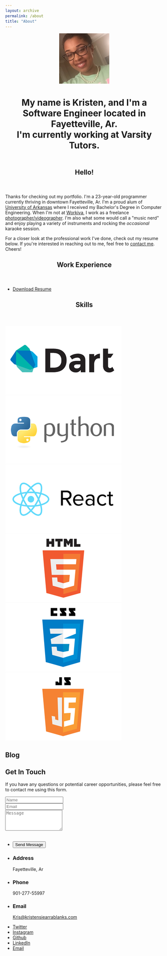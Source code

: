```yaml
---
layout: archive
permalink: /about
title: "About"
---
```


<html lang="en">
<link rel="stylesheet" href="/css/about.css"/>
	<body id="top">
		<!-- Header -->
		<header id="header">
			<div class="inner">
				<a href="/images/bio-photo.jpg" class="image avatar"><img src="/images/bio-photo.jpg"></a>
				<h1><strong>My name is Kristen</strong>, and I'm a<br />
					Software Engineer located in Fayetteville, Ar. <br />
					I'm currently working at <a >Varsity Tutors</a>.
				</h1>
			</div>
		</header>
		<!-- Main -->
		<div id="main">
			<section id="one">
				<header class="major">
					<h2>Hello!</h2>
				</header>
				<p>Thanks for checking out my portfolio. I'm a 23-year-old programmer currently thriving in downtown
					Fayetteville, Ar. I'm a proud alum of <a href="">University of Arkansas</a> where I 
					received my Bachelor's Degree in Computer Engineering. When I'm not at <a href="">Workiva</a>, I work as
					a freelance <a id="freelance" href="freelance.html">photographer/videographer</a>. I'm also what some would call
					a "music nerd" and enjoy playing a variety of instruments and rocking the <i>occasional</i> karaoke session.
				</p>
				<p>For a closer look at the professional work I've done, check out my resume below. If you're interested in reaching out to me, feel free to <a href="mailto:Kris@kristensiearrablanks.com">contact me</a>. Cheers!</p>
			</section>
			<section id="two">
				<header class="major">
					<h2>Work Experience</h2>
				</header>
				</ul>
				<ul class="actions">
					<li><a id="download" href="" class="button icon fa-download">Download Resume</a></li>
				</ul>
			</section>
			<section id="three">
				<header class="major">
					<h2>Skills</h2>
				</header>
				<div class="box alt">
					<div class="row 50% uniform">
						<div class="4u"><a href="https://www.dartlang.org/"><span class="image fit"><img src="images/thumbs/dart.jpg" alt="Dart"></span></a></div>
						<div class="4u"><a href="https://www.python.org/"><span class="image fit"><img src="images/thumbs/python.jpg" alt="Python"></span></a></div>
						<div class="4u$"><a href="https://facebook.github.io/react/"><span class="image fit"><img src="images/thumbs/react.jpg" alt="React"></span></a></div>
						<div class="4u"><a href="https://www.w3schools.com/html/"><span class="image fit"><img src="images/thumbs/html.jpg" alt="HTML"></span></a></div>
						<div class="4u"><a href="https://developer.mozilla.org/en-US/docs/Web/CSS/CSS3"><span class="image fit"><img src="images/thumbs/css.jpg" alt="CSS"></span></a></div>
						<div class="4u$"><a href="https://www.javascript.com/"><span class="image fit"><img src="images/thumbs/js.jpg" alt="Javascript"></span></a></div>
					</div>
				</div>
			</section>
			<section id="four">
				<a id="blog"><h2>Blog</h2></a>
			</section>
			<section id="five">
				<h2>Get In Touch</h2>
				<p>If you have any questions or potential career opportunities, please feel free to contact me using this form.</p>
				<div class="row">
					<div class="8u 12u$(small)">
						<div class="row uniform 50%">
							<div class="6u 12u$(xsmall)"><input type="text" name="name" id="name" placeholder="Name" /></div>
							<div class="6u$ 12u$(xsmall)"><input type="email" name="email" id="email" placeholder="Email" /></div>
							<div class="12u$"><textarea name="message" id="message" placeholder="Message" rows="4"></textarea></div>
						</div>
						<br>
						<ul class="actions">
							<li><input type="submit" value="Send Message" onclick="sendEmail()" /></li>
						</ul>
					</div>
					<div class="4u$ 12u$(small)">
						<ul class="labeled-icons">
							<li>
								<h3 class="icon fa-home"><span class="label">Address</span></h3>
								Fayetteville, Ar
							</li>
							<li>
								<h3 class="icon fa-mobile"><span class="label">Phone</span></h3>
								901-277-55997
							</li>
							<li>
								<h3 class="icon fa-envelope-o"><span class="label">Email</span></h3>
								<a href="mailto:Kris@kristensiearrablanks.com">Kris@kristensiearrablanks.com</a>
							</li>
						</ul>
					</div>
				</div>
			</section>
		</div>
		<!-- Footer -->
		<footer id="footer">
			<div class="inner">
				<ul class="icons">
					<li><a id='twitter' href="https://twitter.com/KryptoPicasso" class="icon fa-twitter"><span class="label">Twitter</span></a></li>
					<li><a id='instagram' href="https://www.instagram.com/" class="icon fa-instagram"><span class="label">Instagram</span></a></li>
					<li><a id='github' href="https://github.com/kris777347" class="icon fa-github"><span class="label">Github</span></a></li>
					<li><a id='linkedin' href="https://www.linkedin.com/in" class="icon fa-linkedin"><span class="label">LinkedIn</span></a></li>
					<li><a href="mailto:Kris@kristensiearrablanks.com" class="icon fa-envelope-o"><span class="label">Email</span></a></li>
				</ul>
			</div>
		</footer>
		</body>
		<!-- Scripts -->
		<script>
			function sendEmail() {
				var link = "mailto:Kris@kristensiearrablanks.com"
						 + "?subject=Your Portfolio"
						 + "&body=" + escape(document.getElementById('message').value);
				window.location.href = link;
			}
  document.getElementById('download').addEventListener('click', function() {
				ga('send', 'event', 'Portfolio', 'Click', 'Download Resume');
			});
			document.getElementById('freelance').addEventListener('click', function() {
				ga('send', 'event', 'Portfolio', 'Click', 'Freelance Photography / Videography');
			});
		</script>
		<script src="/js/vendor/jquery.min.js"></script>
		<script src="/js/plugins/jquery.poptrox.min.js"></script>
		<script src="/js/plugins/skel.min.js"></script>
		<script src="/js/plugins/util.js"></script>
		<script src="assets/js/analytics.js"></script>
		<!--[if lte IE 8]><script src="assets/js/ie/respond.min.js"></script><![endif]-->
		<script src="/js/plugins/about.js"></script>
</html>